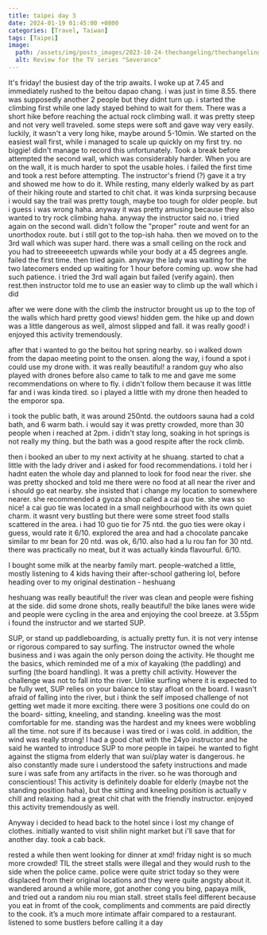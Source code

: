 ```yaml
---
title: taipei day 3
date: 2024-01-19 01:45:00 +0800
categories: [Travel, Taiwan]
tags: [Taipei]
image:
  path: /assets/img/posts_images/2023-10-24-thechangeling/thechangeling_postcover.jpg
  alt: Review for the TV series "Severance"
---
```



It's friday! the busiest day of the trip awaits. I woke up at 7.45 and immediately rushed to the beitou dapao chang. i was just in time 8.55. there was supposedly another 2 people but they didnt turn up. i started the climbing first while one lady stayed behind to wait for them. There was a short hike before reaching the actual rock climbing wall. it was pretty steep and not very well traveled. some steps were soft and gave way very easily. luckily, it wasn't a very long hike, maybe around 5-10min. We started on the easiest wall first, while i managed to scale up quickly on my first try. no biggie! didn't manage to record this unfortunately. Took a break before attempted the second wall, which was considerably harder. When you are on the wall, it is much harder to spot the usable holes. i failed the first time and took a rest before attempting. The instructor's friend (?) gave it a try and showed me how to do it. While resting, many elderly walked by as part of their hiking route and started to chit chat. it was kinda surprsing because i would say the trail was pretty tough, maybe too tough for older people. but i guess i was wrong haha. anyway it was pretty amusing because they also wanted to try rock climbing haha. anyway the instructor said no. i tried again on the second wall. didn't follow the "proper" route and went for an unorthodox route. but i still got to the top-ish haha. then we moved on to the 3rd wall which was super hard. there was a small ceiling on the rock and you had to streeeeeetch upwards while your body at a 45 degrees angle. failed the first time. then tried again. anyway the lady was waiting for the two latecomers ended up waiting for 1 hour before coming up. wow she had such patience. i tried the 3rd wall again but failed (verify again). then rest.then instructor told me to use an easier way to climb up the wall which i did

after we were done with the climb the instructor brought us up to the top of the walls which hard pretty good views! hidden gem. the hike up and down was a little dangerous as well, almost slipped and fall. it was really good! i enjoyed this activity tremendously.

after that i wanted to go the beitou hot spring nearby. so i walked down from the dapao meeting point to the onsen. along the way, i found a spot i could use my drone with. it was really beautiful! a random guy who also played with drones before also came to talk to me and gave me some recommendations on where to fly. i didn't follow them because it was little far and i was kinda tired. so i played a little with my drone then headed to the emporor spa.

i took the public bath, it was around 250ntd. the outdoors sauna had a cold bath, and 6 warm bath. i would say it was pretty crowded, more than 30 people when i reached at 2pm. i didn't stay long, soaking in hot springs is not really my thing. but the bath was a good respite after the rock climb.

then i booked an uber to my next activity at he shuang. started to chat a little with the lady driver and i asked for food recommendations. i told her i hadnt eaten the whole day and planned to look for food near the river. she was pretty shocked and told me there were no food at all near the river and i should go eat nearby. she insisted that i change my location to somewhere nearer. she recommended a gyoza shop called a cai guo tie. she was so nice! a cai guo tie was located in a small neighbourhood with its own quiet charm. it wasnt very bustling but there were some street food stalls scattered in the area. i had 10 guo tie for 75 ntd. the guo ties were okay i guess, would rate it 6/10. explored the area and had a chocolate pancake similar to mr bean for 20 ntd. was ok, 6/10. also had a lu rou fan for 30 ntd. there was practically no meat, but it was actually kinda flavourful. 6/10.

I bought some milk at the nearby family mart. people-watched a little, mostly listening to 4 kids having their after-school gathering lol, before heading over to my original destination - heshuang 




heshuang was really beautiful! the river was clean and people were fishing at the side. did some drone shots, really beautiful! the bike lanes were wide and people were cycling in the area and enjoying the cool breeze. at 3.55pm i found the instructor and we started SUP.

SUP, or stand up paddleboarding, is actually pretty fun. it is not very intense or rigorous compared to say surfing. The instructor owned the whole business and i was again the only person doing the activity. He thought me the basics, which reminded me of a mix of kayaking (the paddling) and surfing (the board handling). It was a pretty chill activity. However the challenge was not to fall into the river. Unlike surfing where it is expected to be fully wet, SUP relies on your balance to stay afloat on the board. I wasn't afraid of falling into the river, but i think the self imposed challenge of not getting wet made it more exciting. there were 3 positions one could do on the board- sitting, kneeling, and standing. kneeling was the most comfortable for me. standing was the hardest and my knees were wobbling all the time. not sure if its because i was tired or i was cold. in addition, the wind was really strong! I had a good chat with the 24yo instructor and he said he wanted to introduce SUP to more people in taipei. he wanted to fight against the stigma from elderly that wan sui/play water is dangerous. he also constantly made sure i understood the safety instructions and made sure i was safe from any artifacts in the river. so he was thorough and conscientious! This activity is definitely doable for elderly (maybe not the standing position haha), but the sitting and kneeling position is actually v chill and relaxing. had a great chit chat with the friendly instructor. enjoyed this activity tremendously as well.

Anyway i decided to head back to the hotel since i lost my change of clothes. initially wanted to visit shilin night market but i'll save that for another day. took a cab back.

rested a while then went looking for dinner at xmd! friday night is so much more crowded! TIL the street stalls were illegal and they would rush to the side when the police came. police were quite strict today so they were displaced from their original locations and they were quite angsty about it. wandered around a while more, got another cong you bing, papaya milk, and tried out a random niu rou mian stall. street stalls feel different because you eat in fromt of the cook, compliments and comments are paid directly to the cook. it’s a much more intimate affair compared to a restaurant. listened to some bustlers before calling it a day